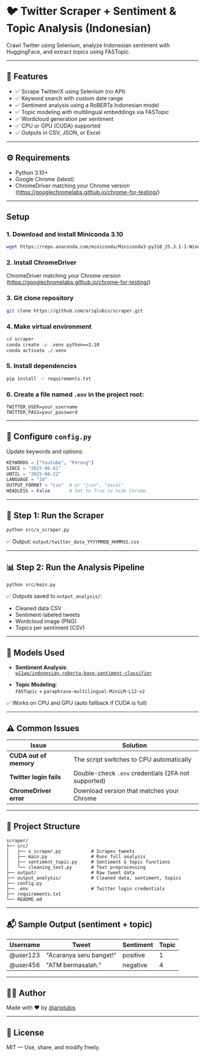 # 🐦 Twitter Scraper + Sentiment & Topic Analysis (Indonesian)

Crawl Twitter using Selenium, analyze Indonesian sentiment with HuggingFace, and extract topics using FASTopic.

---

## 🚀 Features

- ✅ Scrape Twitter/X using Selenium (no API)
- ✅ Keyword search with custom date range
- ✅ Sentiment analysis using a RoBERTa Indonesian model
- ✅ Topic modeling with multilingual embeddings via FASTopic
- ✅ Wordcloud generation per sentiment
- ✅ CPU or GPU (CUDA) supported
- ✅ Outputs in CSV, JSON, or Excel

---

## ⚙️ Requirements

- Python 3.10+
- Google Chrome (latest)
- ChromeDriver matching your Chrome version (https://googlechromelabs.github.io/chrome-for-testing/)

---

## Setup

### 1. Download and install Miniconda 3.10

```bash
wget https://repo.anaconda.com/miniconda/Miniconda3-py310_25.3.1-1-Windows-x86_64.exe
```

### 2. Install ChromeDriver
ChromeDriver matching your Chrome version (https://googlechromelabs.github.io/chrome-for-testing/)

### 3. Git clone repository
```bash
git clone https://github.com/ariqlubis/scraper.git
```

### 4. Make virtual environment
```bash
cd scraper
conda create -p .venv python==3.10
conda activate ./.venv
```
### 5. Install dependencies
```bash
pip install -r requirements.txt
```

### 6. Create a file named `.env` in the project root:

```env
TWITTER_USER=your_username
TWITTER_PASS=your_password
```

---

## 🔧 Configure `config.py`

Update keywords and options:

```python
KEYWORDS = ["Youtube", "Perang"]
SINCE = "2025-06-01"
UNTIL = "2025-06-22"
LANGUAGE = "Id"
OUTPUT_FORMAT = "csv"  # or "json", "excel"
HEADLESS = False       # Set to True to hide Chrome
```

---

## 🧹 Step 1: Run the Scraper

```bash
python src/x_scraper.py
```

✅ Output: `output/twitter_data_YYYYMMDD_HHMMSS.csv`

---

## 📊 Step 2: Run the Analysis Pipeline

```bash
python src/main.py
```

✅ Outputs saved to `output_analysis/`:

- Cleaned data CSV
- Sentiment-labeled tweets
- Wordcloud image (PNG)
- Topics per sentiment (CSV)

---

## 🧠 Models Used

- **Sentiment Analysis**:  
  [`w11wo/indonesian-roberta-base-sentiment-classifier`](https://huggingface.co/w11wo/indonesian-roberta-base-sentiment-classifier)

- **Topic Modeling**:  
  `FASTopic` + `paraphrase-multilingual-MiniLM-L12-v2`

✅ Works on CPU and GPU (auto fallback if CUDA is full)

---

## ⚠️ Common Issues

| Issue | Solution |
|-------|----------|
| **CUDA out of memory** | The script switches to CPU automatically |
| **Twitter login fails** | Double-check `.env` credentials (2FA not supported) |
| **ChromeDriver error** | Download version that matches your Chrome |

---

## 📂 Project Structure

```
scraper/
├── src/
│   ├── x_scraper.py           # Scrapes tweets
│   ├── main.py                # Runs full analysis
│   ├── sentiment_topic.py     # Sentiment & topic functions
│   └── cleaning_text.py       # Text preprocessing
├── output/                    # Raw tweet data
├── output_analysis/           # Cleaned data, sentiment, topics
├── config.py
├── .env                       # Twitter login credentials
├── requirements.txt
└── README.md
```

---

## 📬 Sample Output (sentiment + topic)

| Username | Tweet | Sentiment | Topic |
|----------|-------|-----------|--------|
| @user123 | "Acaranya seru banget!" | positive | 1 |
| @user456 | "ATM bermasalah." | negative | 4 |

---

## 👨‍💻 Author

Made with ❤️ by [@ariqlubis](https://github.com/ariqlubis)

---

## 📜 License

MIT — Use, share, and modify freely.

